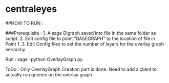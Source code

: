 # centraleyes

##HOW TO RUN :

###Prerequisite :
	1. A sage Digraph saved into file in the same folder as script.
    2. Edit config file to point "BASEGRAPH" to the location of file in Point 1.
	3. Edit Config files to set the number of layers for the overlay graph heirarchy

Run : sage -python OverlayGraph.py

ToDo : Only OverlayGraph Creation part is done. Need to add a client to actually run queries on the overlay graph

